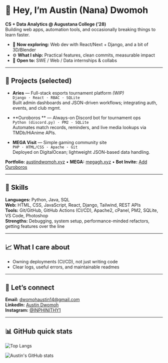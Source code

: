 # 👋 Hey, I’m Austin (Nana) Dwomoh

**CS + Data Analytics @ Augustana College (’28)**  
Building web apps, automation tools, and occasionally breaking things to learn faster.

- 🔭 **Now exploring:** Web dev with React/Next + Django, and a bit of 3D/Blender
- ⚙️ **What I ship:** Practical features, clean commits, measurable impact
- 📌 **Open to:** SWE / Web / Data internships & collabs

---

## 🚀 Projects (selected)

- **Aries** — Full-stack esports tournament platform *(WIP)*  
  `Django · React · RBAC · SQLite`  
  Built admin dashboards and JSON-driven workflows; integrating auth, events, and club mgmt.

- **Ouroboros ** — Always-on Discord bot for tournament ops  
  `Python (discord.py) · PM2 · SQLite`  
  Automates match records, reminders, and live media lookups via TMDb/HiAnime APIs.

- **MEGA Visit** — Simple gaming community site  
  `PHP · HTML/CSS · Apache · Git`  
  Deployed on DigitalOcean; lightweight JSON-based data handling.

**Portfolio:** [austindwomoh.xyz](http://austindwomoh.xyz/) • **MEGA:** [megagh.xyz](https://megagh.xyz/) • **Bot Invite:** [Add Ouroboros](https://discord.com/oauth2/authorize?client_id=1280610867846578309)

---

## 🧰 Skills

**Languages:** Python, Java, SQL  
**Web:** HTML, CSS, JavaScript, React, Django, Tailwind, REST APIs  
**Tools:** Git/GitHub, GitHub Actions (CI/CD), Apache2, cPanel, PM2, SQLite, VS Code, Photoshop  
**Strengths:** Debugging, system setup, performance-minded refactors, getting features over the line

---

## 📈 What I care about
- Owning deployments (CI/CD), not just writing code
- Clear logs, useful errors, and maintainable readmes

---

## 🤝 Let’s connect

**Email:** dwomohaustin14@gmail.com  
**LinkedIn:** [Austin Dwomoh](https://www.linkedin.com/in/austin-dwomoh/)  
**Instagram:** [@INPHINITHY1](https://instagram.com/INPHINITHY1)  

---

## 📊 GitHub quick stats

![Top Langs](https://github-readme-stats.vercel.app/api/top-langs/?username=INPHINITHY&layout=compact)


![Austin's GitHub stats](https://github-readme-stats.vercel.app/api?username=INPHINITHY&show_icons=true)

<!--
Notes for future you:
- Pin 3–6 repos (Aries, Ouroboros, MEGA, any coursework) so they appear up top.
- Keep READMEs short, include run steps + env vars where needed.
- Add a /docs directory for larger projects if setup is non-trivial.
-->
